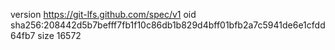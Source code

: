 version https://git-lfs.github.com/spec/v1
oid sha256:208442d5b7befff7fb1f10c86db1b829d4bff01bfb2a7c5941de6e1cfdd64fb7
size 16572
